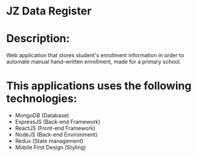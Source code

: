 # JZ Data Register

# Description:

Web application that stores student's enrollment information in order to automate manual hand-written enrollment, made for a primary school.

# This applications uses the following technologies:

- MongoDB (Database)
- ExpressJS (Back-end Framework)
- ReactJS (Front-end Framework)
- NodeJS (Back-end Environment)
- Redux (State management)
- Mobile First Design (Styling)
